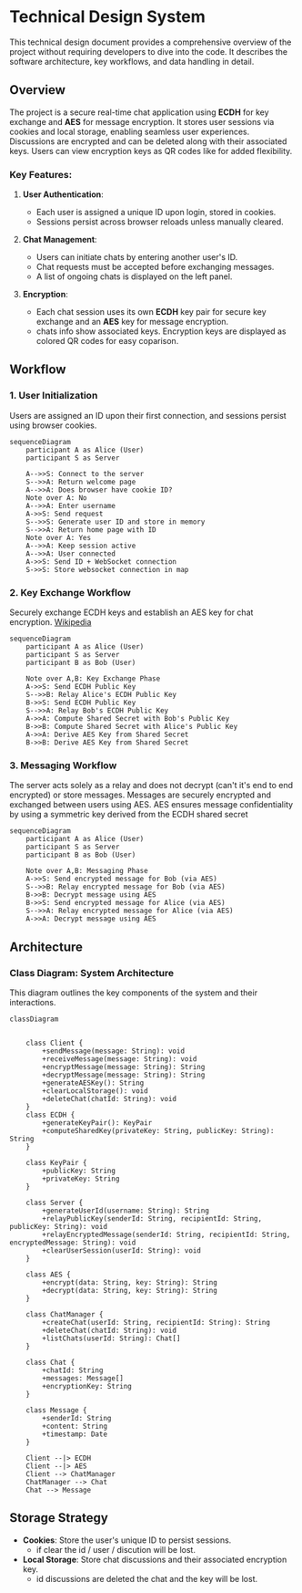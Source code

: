 # **Technical Design System**

This technical design document provides a comprehensive overview of the project without requiring developers to dive into the code. It describes the software architecture, key workflows, and data handling in detail.

## **Overview**

The project is a secure real-time chat application using **ECDH** for key exchange and **AES** for message encryption. It stores user sessions via cookies and local storage, enabling seamless user experiences. Discussions are encrypted and can be deleted along with their associated keys. Users can view encryption keys as QR codes like for added flexibility.

### **Key Features**:

1. **User Authentication**:

   - Each user is assigned a unique ID upon login, stored in cookies.
   - Sessions persist across browser reloads unless manually cleared.

2. **Chat Management**:

   - Users can initiate chats by entering another user's ID.
   - Chat requests must be accepted before exchanging messages.
   - A list of ongoing chats is displayed on the left panel.

3. **Encryption**:

   - Each chat session uses its own **ECDH** key pair for secure key exchange and an **AES** key for message encryption.
   - chats info show associated keys. Encryption keys are displayed as colored QR codes for easy coparison.

## **Workflow**

### **1. User Initialization**

Users are assigned an ID upon their first connection, and sessions persist using browser cookies.

```mermaid
sequenceDiagram
    participant A as Alice (User)
    participant S as Server

    A-->>S: Connect to the server
    S-->>A: Return welcome page
    A-->>A: Does browser have cookie ID?
    Note over A: No
    A-->>A: Enter username
    A->>S: Send request
    S-->>S: Generate user ID and store in memory
    S-->>A: Return home page with ID
    Note over A: Yes
    A-->>A: Keep session active
    A-->>A: User connected
    A->>S: Send ID + WebSocket connection
    S->>S: Store websocket connection in map
```

### **2. Key Exchange Workflow**

Securely exchange ECDH keys and establish an AES key for chat encryption. [Wikipedia](https://en.wikipedia.org/wiki/Elliptic-curve_Diffie–Hellman)

```mermaid
sequenceDiagram
    participant A as Alice (User)
    participant S as Server
    participant B as Bob (User)

    Note over A,B: Key Exchange Phase
    A->>S: Send ECDH Public Key
    S-->>B: Relay Alice's ECDH Public Key
    B->>S: Send ECDH Public Key
    S-->>A: Relay Bob's ECDH Public Key
    A->>A: Compute Shared Secret with Bob's Public Key
    B->>B: Compute Shared Secret with Alice's Public Key
    A->>A: Derive AES Key from Shared Secret
    B->>B: Derive AES Key from Shared Secret
```

### **3. Messaging Workflow**

The server acts solely as a relay and does not decrypt (can't it's end to end encrypted) or store messages. Messages are securely encrypted and exchanged between users using AES. AES ensures message confidentiality by using a symmetric key derived from the ECDH shared secret

```mermaid
sequenceDiagram
    participant A as Alice (User)
    participant S as Server
    participant B as Bob (User)

    Note over A,B: Messaging Phase
    A->>S: Send encrypted message for Bob (via AES)
    S-->>B: Relay encrypted message for Bob (via AES)
    B->>B: Decrypt message using AES
    B->>S: Send encrypted message for Alice (via AES)
    S-->>A: Relay encrypted message for Alice (via AES)
    A->>A: Decrypt message using AES
```

## **Architecture**

### **Class Diagram: System Architecture**

This diagram outlines the key components of the system and their interactions.

```mermaid
classDiagram


    class Client {
        +sendMessage(message: String): void
        +receiveMessage(message: String): void
        +encryptMessage(message: String): String
        +decryptMessage(message: String): String
        +generateAESKey(): String
        +clearLocalStorage(): void
        +deleteChat(chatId: String): void
    }
    class ECDH {
        +generateKeyPair(): KeyPair
        +computeSharedKey(privateKey: String, publicKey: String): String
    }

    class KeyPair {
        +publicKey: String
        +privateKey: String
    }

    class Server {
        +generateUserId(username: String): String
        +relayPublicKey(senderId: String, recipientId: String, publicKey: String): void
        +relayEncryptedMessage(senderId: String, recipientId: String, encryptedMessage: String): void
        +clearUserSession(userId: String): void
    }

    class AES {
        +encrypt(data: String, key: String): String
        +decrypt(data: String, key: String): String
    }

    class ChatManager {
        +createChat(userId: String, recipientId: String): String
        +deleteChat(chatId: String): void
        +listChats(userId: String): Chat[]
    }

    class Chat {
        +chatId: String
        +messages: Message[]
        +encryptionKey: String
    }

    class Message {
        +senderId: String
        +content: String
        +timestamp: Date
    }

    Client --|> ECDH
    Client --|> AES
    Client --> ChatManager
    ChatManager --> Chat
    Chat --> Message
```

## **Storage Strategy**

- **Cookies**: Store the user's unique ID to persist sessions.
  - if clear the id / user / discution will be lost.
- **Local Storage**: Store chat discussions and their associated encryption key.
  - id discussions are deleted the chat and the key will be lost.
